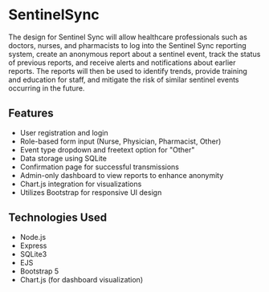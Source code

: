 
# SentinelSync

The design for Sentinel Sync will allow healthcare professionals such as doctors, nurses, and pharmacists to log into the Sentinel Sync reporting system, create an anonymous report about a sentinel event, track the status of previous reports, and receive alerts and notifications about earlier reports. The reports will then be used to identify trends, provide training and education for staff, and mitigate the risk of similar sentinel events occurring in the future. 


## Features

- User registration and login
- Role-based form input (Nurse, Physician, Pharmacist, Other)
- Event type dropdown and freetext option for "Other"
- Data storage using SQLite
- Confirmation page for successful transmissions
- Admin-only dashboard to view reports to enhance anonymity
- Chart.js integration for visualizations
- Utilizes Bootstrap for responsive UI design

## Technologies Used

- Node.js
- Express
- SQLite3
- EJS
- Bootstrap 5
- Chart.js (for dashboard visualization)

